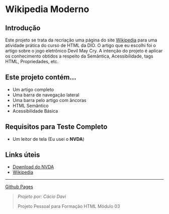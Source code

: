 # Wikipedia Moderno
## Introdução
Este projeto se trata da recriação uma página do site [Wikipedia](https://pt.wikipedia.org/) para uma atividade prática do curso de HTML da DIO. O artigo que eu escolhi foi o artigo sobre o jogo eletrônico Devil May Cry. A intenção do projeto é aplicar os conhecimento obtidos a respeito da Semântica, Acessibilidade, tags HTML, Propriedades, etc.

## Este projeto contém...
 - Um artigo completo
 - Uma barra de navegação lateral
 - Uma barra pelo artigo com âncoras
 - HTML Semântico
 - Acessibilidade Básica

## Requisitos para Teste Completo
 - Um leitor de tela (Eu usei o **NVDA**)
## Links úteis
- [Download do NVDA](https://www.nvaccess.org/download/)
- [Wikipedia](https://pt.wikipedia.org/)

<hr>

[Github Pages](https://caciodavi.github.io/Wikipedia-Com-UI-Moderna/)

<blockquote>
    <em>Projeto por: Cácio Davi</em>
    <p>Projeto Pessoal para Formação HTML Módulo 03</p>
</blockquote>
